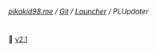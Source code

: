 ###### [pikakid98.me](https://pikakid98.me) / [Git](https://git.pikakid98.me) / [Launcher](https://git.pikakid98.me/launcher) / PLUpdater
<h1></h1>

📁 [v2.1](https://git.pikakid98.me/launcher/plupdater/v2.1)
